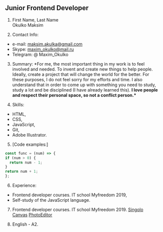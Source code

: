 ## Junior Frontend Developer

1. First Name, Last Name  
   Okulko Maksim

2. Contact Info:
- e-mail: maksim.akulka@gmail.com
- Skype: maxim_okulko@mail.ru
- Telegram: @ Maxim_Okulko

3. Summary: \*For me, the most important thing in my work is to feel involved and needed. To invent and create new things to help people. Ideally, create a project that will change the world for the better. For these purposes, I do not feel sorry for my efforts and time.
   I also understand that in order to come up with something you need to study, study a lot and be disciplined (I have already learned this).
   **I love people and respect their personal space, so not a conflict person.\***

4. Skills:

- HTML,
- CSS,
- JavaScript,
- Git,
- Adobe Illustrator.

5. [Code examples:]

  ```javascript
const func = (num) => {
  if (num > 0) {
    return num - 1;
  }
  return num + 1;
};
```

6. Experience:

- Frontend developer courses. IT school Myfreedom 2019,
- Self-study of the JavaScript language.

7. Frontend developer courses. IT school Myfreedom 2019.
  [Singolo](https://funny-kitsune-d6fa52.netlify.app/)
  [Canvas](https://glowing-jalebi-c57450.netlify.app/)
  [PhotoEditor](https://frabjous-melomakarona-740096.netlify.app/)

8. English - A2. 